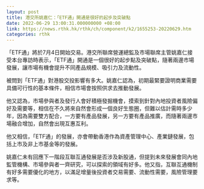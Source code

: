 ```yaml
---
layout: post
title: 港交所姚嘉仁：「ETF通」開通是很好的起步及突破點
date: 2022-06-29 13:00:31.000000000 +08:00
link: https://news.rthk.hk/rthk/ch/component/k2/1655253-20220629.htm
categories: rthk
---
```


「ETF通」將於7月4日開始交易。港交所聯席營運總監及市場聯席主管姚嘉仁接受本台專訪時表示，「ETF通」開通是一個很好的起步點及突破點，隨著兩邊市場發展，讓市場有機會提升不同產品規模、吸引力及流動性。

被問到「ETF通」對港股交投影響有多大。姚嘉仁認為，初期最緊要證明商業需要具備可行性的基本條件，相信市場會按照供求去推動發展。

他又認為，市場參與者及發行人會好積極發掘機會，摸索到針對內地投資者風險偏好及需要等，相信在不久將來自然會形成一個良好生態圈，但難以估計需時多少年，因為需要雙方配合，一方要有產品發展，另一方要有產品推廣，而隨著兩邊市場融合增加，自然會出現互惠互利。

他又相信，「ETF通」的發展，亦會帶動香港作為資產管理中心、產業鏈發展，包括上市及非上市基金等的發展。

姚嘉仁未有回應下一階段互聯互通發展是否涉及新股通，但提到未來發展會同內地監管機構、市場參與者一齊研究，可以探索的領域有好多。他又指，互聯互通機制有好多需要優化的地方，以滿足增量後投資者交易需要、流動性需要，風險管理要求等。
